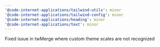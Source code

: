 ```yaml
---
'@code-internet-applications/tailwind-utils': minor
'@code-internet-applications/tailwind-config': minor
'@code-internet-applications/heading': minor
'@code-internet-applications/text': minor
---
```


Fixed issue in twMerge where custom theme scales are not recognized
